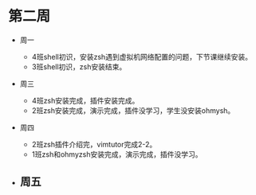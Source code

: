 # 第二周

- 周一
  - 4班shell初识，安装zsh遇到虚拟机网络配置的问题，下节课继续安装。
  - 3班shell初识，zsh安装结束。

- 周三
  - 4班zsh安装完成，插件安装完成。
  - 2班zsh安装完成，演示完成，插件没学习，学生没安装ohmysh。

- 周四
  - 2班zsh插件介绍完，vimtutor完成2-2。
  - 1班zsh和ohmyzsh安装完成，演示完成，插件没学习。

- 周五
  -
